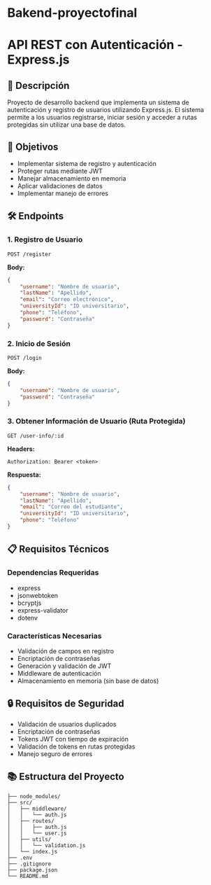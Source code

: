 # Bakend-proyectofinal
# API REST con Autenticación - Express.js

## 📝 Descripción
Proyecto de desarrollo backend que implementa un sistema de autenticación y registro de usuarios utilizando Express.js. El sistema permite a los usuarios registrarse, iniciar sesión y acceder a rutas protegidas sin utilizar una base de datos.

## 🎯 Objetivos
- Implementar sistema de registro y autenticación
- Proteger rutas mediante JWT
- Manejar almacenamiento en memoria
- Aplicar validaciones de datos
- Implementar manejo de errores

## 🛠️ Endpoints

### 1. Registro de Usuario
```http
POST /register
```
**Body:**
```json
{
    "username": "Nombre de usuario",
    "lastName": "Apellido",
    "email": "Correo electrónico",
    "universityId": "ID universitario",
    "phone": "Teléfono",
    "password": "Contraseña"
}
```

### 2. Inicio de Sesión
```http
POST /login
```
**Body:**
```json
{
    "username": "Nombre de usuario",
    "password": "Contraseña"
}
```

### 3. Obtener Información de Usuario (Ruta Protegida)
```http
GET /user-info/:id
```
**Headers:**
```
Authorization: Bearer <token>
```
**Respuesta:**
```json
{
    "username": "Nombre de usuario",
    "lastName": "Apellido",
    "email": "Correo del estudiante",
    "universityId": "ID universitario",
    "phone": "Teléfono"
}
```

## 📋 Requisitos Técnicos

### Dependencias Requeridas
- express
- jsonwebtoken
- bcryptjs
- express-validator
- dotenv

### Características Necesarias
- Validación de campos en registro
- Encriptación de contraseñas
- Generación y validación de JWT
- Middleware de autenticación
- Almacenamiento en memoria (sin base de datos)



## 🔒 Requisitos de Seguridad
- Validación de usuarios duplicados
- Encriptación de contraseñas
- Tokens JWT con tiempo de expiración
- Validación de tokens en rutas protegidas
- Manejo seguro de errores

## 📚 Estructura del Proyecto 
```
├── node_modules/
├── src/
│   ├── middleware/
│   │   └── auth.js
│   ├── routes/
│   │   ├── auth.js
│   │   └── user.js
│   ├── utils/
│   │   └── validation.js
│   └── index.js
├── .env
├── .gitignore
├── package.json
└── README.md
```
